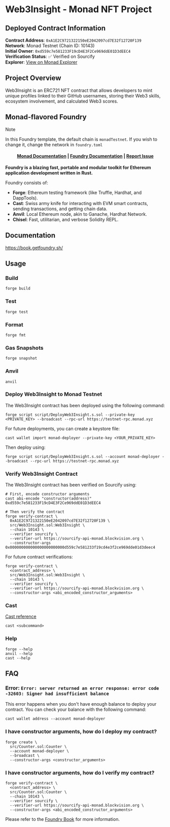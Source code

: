 # Web3Insight - Monad NFT Project

## Deployed Contract Information

**Contract Address**: `0xA1E2C9721322150eE2042097cd7E32f12720F139`  
**Network**: Monad Testnet (Chain ID: 10143)  
**Initial Owner**: `0xd559c7e581233F19cD4E3F2Ce969ddE01D3dEEC4`  
**Verification Status**: ✅ Verified on Sourcify  
**Explorer**: [View on Monad Explorer](https://testnet.monadexplorer.com/address/0xA1E2C9721322150eE2042097cd7E32f12720F139)

## Project Overview

Web3Insight is an ERC721 NFT contract that allows developers to mint unique profiles linked to their GitHub usernames, storing their Web3 skills, ecosystem involvement, and calculated Web3 scores.

## Monad-flavored Foundry

> [!NOTE]
> In this Foundry template, the default chain is `monadTestnet`. If you wish to change it, change the network in `foundry.toml`

<h4 align="center">
  <a href="https://docs.monad.xyz">Monad Documentation</a> | <a href="https://book.getfoundry.sh/">Foundry Documentation</a> |
   <a href="https://github.com/monad-developers/foundry-monad/issues">Report Issue</a>
</h4>


**Foundry is a blazing fast, portable and modular toolkit for Ethereum application development written in Rust.**

Foundry consists of:

-   **Forge**: Ethereum testing framework (like Truffle, Hardhat, and DappTools).
-   **Cast**: Swiss army knife for interacting with EVM smart contracts, sending transactions, and getting chain data.
-   **Anvil**: Local Ethereum node, akin to Ganache, Hardhat Network.
-   **Chisel**: Fast, utilitarian, and verbose Solidity REPL.

## Documentation

https://book.getfoundry.sh/

## Usage

### Build

```shell
forge build
```

### Test

```shell
forge test
```

### Format

```shell
forge fmt
```

### Gas Snapshots

```shell
forge snapshot
```

### Anvil

```shell
anvil
```

### Deploy Web3Insight to Monad Testnet

The Web3Insight contract has been deployed using the following command:

```shell
forge script script/DeployWeb3Insight.s.sol --private-key <PRIVATE_KEY> --broadcast --rpc-url https://testnet-rpc.monad.xyz
```

For future deployments, you can create a keystore file:

```shell
cast wallet import monad-deployer --private-key <YOUR_PRIVATE_KEY>
```

Then deploy using:

```shell
forge script script/DeployWeb3Insight.s.sol --account monad-deployer --broadcast --rpc-url https://testnet-rpc.monad.xyz
```

### Verify Web3Insight Contract

The Web3Insight contract has been verified on Sourcify using:

```shell
# First, encode constructor arguments
cast abi-encode "constructor(address)" 0xd559c7e581233F19cD4E3F2Ce969ddE01D3dEEC4

# Then verify the contract
forge verify-contract \
  0xA1E2C9721322150eE2042097cd7E32f12720F139 \
  src/Web3Insight.sol:Web3Insight \
  --chain 10143 \
  --verifier sourcify \
  --verifier-url https://sourcify-api-monad.blockvision.org \
  --constructor-args 0x000000000000000000000000d559c7e581233f19cd4e3f2ce969dde01d3deec4
```

For future contract verifications:

```shell
forge verify-contract \
  <contract_address> \
  src/Web3Insight.sol:Web3Insight \
  --chain 10143 \
  --verifier sourcify \
  --verifier-url https://sourcify-api-monad.blockvision.org \
  --constructor-args <abi_encoded_constructor_arguments>
```

### Cast
[Cast reference](https://book.getfoundry.sh/cast/)
```shell
cast <subcommand>
```

### Help

```shell
forge --help
anvil --help
cast --help
```


## FAQ

### Error: `Error: server returned an error response: error code -32603: Signer had insufficient balance`

This error happens when you don't have enough balance to deploy your contract. You can check your balance with the following command:

```shell
cast wallet address --account monad-deployer
```

### I have constructor arguments, how do I deploy my contract?

```shell
forge create \
  src/Counter.sol:Counter \
  --account monad-deployer \
  --broadcast \
  --constructor-args <constructor_arguments>
```

### I have constructor arguments, how do I verify my contract?

```shell
forge verify-contract \
  <contract_address> \
  src/Counter.sol:Counter \
  --chain 10143 \
  --verifier sourcify \
  --verifier-url https://sourcify-api-monad.blockvision.org \
  --constructor-args <abi_encoded_constructor_arguments>
```

Please refer to the [Foundry Book](https://book.getfoundry.sh/) for more information.